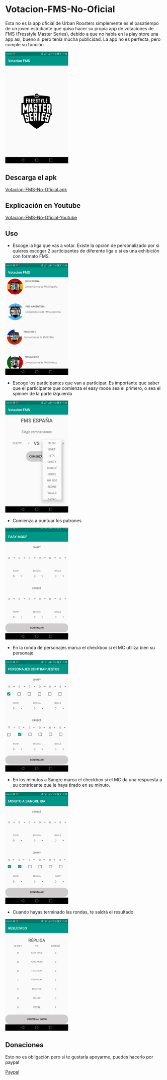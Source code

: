 # Votacion-FMS-No-Oficial

Esta no es la app oficial de Urban Roosters simplemente es el pasatiempo de un joven estudiante que quiso hacer su propia app de votaciones de FMS (Fresstyle Master Series), debido a que no habia en la play store una app así, bueno si pero tenia mucha publicidad. La app no es perfecta, pero cumple su función.

<img src="Imagenes/Bienvenida%20App.png" width="200"/>

## Descarga el apk

[Votacion-FMS-No-Oficial.apk](https://mega.nz/#!eOhGnCDa!4LHJf8a99-7J5vxNsFH_qRX2vypH4jiV7WyA4ru5fTY)

## Explicación en Youtube

[Votacion-FMS-No-Oficial-Youtube](https://www.youtube.com/watch?v=-GFO6U48YUc)

## Uso

- Escoge la liga que vas a votar. Existe la opción de personalizado por si quieres escoger 2 participantes de diferente liga o si es una exhibición con formato FMS.

<img src="Imagenes/Lista%20Competiciones.png" width="200"/>

- Escoge los participantes que van a participar. Es importante que saber que el participante que comienza el easy mode sea el primero, o sea el spinner de la parte izquierda

<img src="Imagenes/Escoger%20Participante.png" width="200"/>

- Comienza a puntuar los patrones

<img src="Imagenes/Puntuar.png" width="200"/>

- En la ronda de personajes marca el checkbox si el MC utiliza bien su personaje.

<img src="Imagenes/Puntuar%20extras.png" width="200"/>

- En los minutos a Sangre marca el checkbox si el MC da una respuesta a su contricante que le haya tirado en su minuto.

<img src="Imagenes/puntuar%20respuestas.png" width="200"/>

- Cuando hayas terminado las rondas, te saldrá el resultado

<img src="Imagenes/resultado.png" width="200"/>


## Donaciones
Esto no es obligación pero si te gustaría apoyarme, puedes hacerlo por paypal

[Paypal](https://paypal.me/DarioValdezC?locale.x=es_XC)
